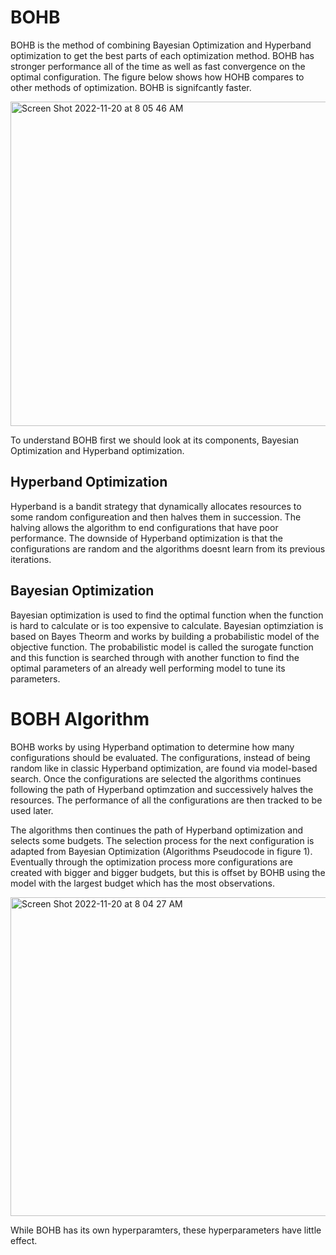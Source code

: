 # BOHB
BOHB is the method of combining Bayesian Optimization and Hyperband optimization to get the best parts of each optimization method. BOHB has stronger performance all of the time as well as fast convergence on the optimal configuration. The figure below shows how HOHB compares to other methods of optimization. BOHB is signifcantly faster.

<img width="519" alt="Screen Shot 2022-11-20 at 8 05 46 AM" src="https://user-images.githubusercontent.com/59149625/202903502-a2d17b73-b323-4e98-bc9c-38fecd538082.png">

To understand BOHB first we should look at its components, Bayesian Optimization and Hyperband optimization.

## Hyperband Optimization
Hyperband is a bandit strategy that dynamically allocates resources to some random configureation and then halves them in succession. The halving allows the algorithm to end configurations that have poor performance. The downside of Hyperband optimization is that the configurations are random and the algorithms doesnt learn from its previous iterations.

## Bayesian Optimization
Bayesian optimization is used to find the optimal function when the function is hard to calculate or is too expensive to calculate. Bayesian optimziation is based on Bayes Theorm and works by building a probabilistic model of the objective function. The probabilistic model is called the surogate function and this function is searched through with another function to find the optimal parameters of an already well performing model to tune its parameters.

# BOBH Algorithm
BOHB works by using Hyperband optimation to determine how many configurations should be evaluated. The configurations, instead of being random like in classic Hyperband optimization, are found via model-based search. Once the configurations are selected the algorithms continues following the path of Hyperband optimzation and successively halves the resources. The performance of all the configurations are then tracked to be used later.

The algorithms then continues the path of Hyperband optimization and selects some budgets. The selection process for the next configuration is adapted from Bayesian Optimization (Algorithms Pseudocode in figure 1). Eventually through the optimization process more configurations are created with bigger and bigger budgets, but this is offset by BOHB using the model with the largest budget which has the most observations.

<img width="510" alt="Screen Shot 2022-11-20 at 8 04 27 AM" src="https://user-images.githubusercontent.com/59149625/202903423-489314b5-3b5f-44ec-ba20-5d145417f6d7.png">

While BOHB has its own hyperparamters, these hyperparameters have little effect.

